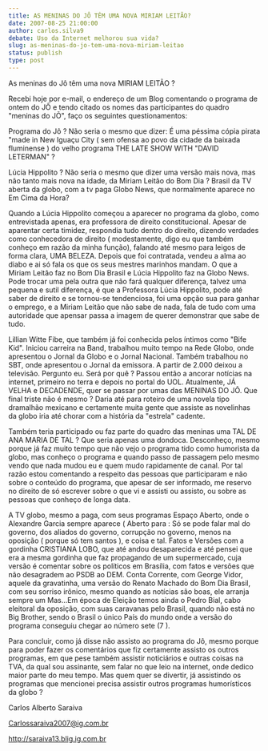 ```yaml
---
title: AS MENINAS DO JÔ TÊM UMA NOVA MIRIAM LEITÃO?
date: 2007-08-25 21:00:00
author: carlos.silva9
debate: Uso da Internet melhorou sua vida?
slug: as-meninas-do-jo-tem-uma-nova-miriam-leitao
status: publish 
type: post
---
```


As meninas do Jô têm uma nova MIRIAM LEITÃO ?  

Recebi hoje por e-mail, o endereço de um Blog comentando o programa de ontem do JÔ e tendo citado os nomes das participantes do quadro "meninas do JÕ", faço os seguintes questionamentos:  

Programa do Jô ? Não seria o mesmo que dizer: É uma péssima cópia pirata "made in New Iguaçu City ( sem ofensa ao povo da cidade da baixada fluminense ) do velho programa THE LATE SHOW WITH "DAVID LETERMAN" ?  

Lúcia Hippolito ? Não seria o mesmo que dizer uma versão mais nova, mas não tanto mais nova na idade, da Miriam Leitão do Bom Dia ? Brasil da TV aberta da globo, com a tv paga Globo News, que normalmente aparece no Em Cima da Hora?  

Quando a Lúcia Hippolito começou a aparecer no programa da globo, como entrevistada apenas, era professora de direito constitucional. Apesar de aparentar certa timidez, respondia tudo dentro do direito, dizendo verdades como conhecedora de direito ( modestamente, digo eu que também conheço em razão da minha função), falando até mesmo para leigos de forma clara, UMA BELEZA. Depois que foi contratada, vendeu a alma ao diabo e ai só fala os que os seus mestres marinhos mandam. O que a Miriam Leitão faz no Bom Dia Brasil e Lúcia Hippolito faz na Globo News. Pode trocar uma pela outra que não fará qualquer diferença, talvez uma pequena e sutil diferença, é que a Professora Lúcia Hippolito, pode até saber de direito e se tornou-se tendenciosa, foi uma opção sua para ganhar o emprego, e a Miriam Leitão que não sabe de nada, fala de tudo com uma autoridade que apensar passa a imagem de querer demonstrar que sabe de tudo.  

Lillian Witte Fibe, que também já foi conhecida pelos íntimos como "Bife Kid". Iniciou carreira na Band, trabalhou muito tempo na Rede Globo, onde apresentou o Jornal da Globo e o Jornal Nacional. Também trabalhou no SBT, onde apresentou o Jornal da emissora. A partir de 2.000 deixou a televisão. Pergunto eu. Será por quê ? Passou então a ancorar notícias na internet, primeiro no terra e depois no portal do UOL. Atualmente, JÁ VELHA e DECADENDE, quer se passar por umas das MENINAS DO JÔ. Que final triste não é mesmo ? Daria até para roteiro de uma novela tipo dramalhão mexicano e certamente muita gente que assiste as novelinhas da globo iria até chorar com a história da "estrela" cadente.   

Também teria participado ou faz parte do quadro das meninas uma TAL DE ANA MARIA DE TAL ? Que seria apenas uma dondoca. Desconheço, mesmo porque já faz muito tempo que não vejo o programa tido como humorista da globo, mas conheço o programa e quando passo de passagem pelo mesmo vendo que nada mudou eu e quem mudo rapidamente de canal. Por tal razão estou comentando a respeito das pessoas que participaram e não sobre o conteúdo do programa, que apesar de ser informado, me reservo no direito de só escrever sobre o que vi e assisti ou assisto, ou sobre as pessoas que conheço de longa data.  

A TV globo, mesmo a paga, com seus programas Espaço Aberto, onde o Alexandre Garcia sempre aparece ( Aberto para : Só se pode falar mal do governo, dos aliados do governo, corrupção no governo, menos na oposição ( porque só tem santos ), e coisa e tal. Fatos e Versões com a gordinha CRISTIANA LOBO, que até andou desaparecida e até pensei que era a mesma gordinha que faz propagando de um supermercado, cuja versão é comentar sobre os políticos em Brasília, com fatos e versões que não desagradem ao PSDB ao DEM. Conta Corrente, com George Vidor, aquele da gravatinha, uma versão do Renato Machado do Bom Dia Brasil, com seu sorriso irônico, mesmo quando as notícias são boas, ele arranja sempre um Mas...Em época de Eleição temos ainda o Pedro Bial, cabo eleitoral da oposição, com suas caravanas pelo Brasil, quando não está no Big Brother, sendo o Brasil o único País do mundo onde a versão do programa conseguiu chegar ao número sete (7 ).  

Para concluir, como já disse não assisto ao programa do Jô, mesmo porque para poder fazer os comentários que fiz certamente assisto os outros programas, em que pese também assistir noticiários e outras coisas na TVA, da qual sou assinante, sem falar no que leio na internet, onde dedico maior parte do meu tempo. Mas quem quer se divertir, já assistindo os programas que mencionei precisa assistir outros programas humorísticos da globo ?  

Carlos Alberto Saraiva  

Carlossaraiva2007@ig.com.br  

http://saraiva13.blig.ig.com.br  

